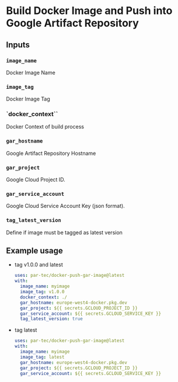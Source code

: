 # Build Docker Image and Push into Google Artifact Repository

## Inputs

### `image_name`

Docker Image Name

### `image_tag`

Docker Image Tag

### `docker_context``

Docker Context of build process

### `gar_hostname`

Google Artifact Repository Hostname

### `gar_project`

Google Cloud Project ID.

### `gar_service_account`

Google Cloud Service Account Key (json format).

### `tag_latest_version`

Define if image must be tagged as latest version

## Example usage

- tag v1.0.0 and latest

    ```yaml
    uses: par-tec/docker-push-gar-image@latest
    with:
      image_name: myimage
      image_tag: v1.0.0
      docker_context: ./
      gar_hostname: europe-west4-docker.pkg.dev
      gar_project: ${{ secrets.GCLOUD_PROJECT_ID }}
      gar_service_account: ${{ secrets.GCLOUD_SERVICE_KEY }}
      tag_latest_version: true
    ```

- tag latest 

    ```yaml
    uses: par-tec/docker-push-gar-image@latest
    with:
      image_name: myimage
      image_tag: latest
      gar_hostname: europe-west4-docker.pkg.dev
      gar_project: ${{ secrets.GCLOUD_PROJECT_ID }}
      gar_service_account: ${{ secrets.GCLOUD_SERVICE_KEY }}
    ```